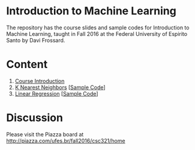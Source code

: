 # Introduction to Machine Learning

The repository has the course slides and sample codes for Introduction to Machine Learning, taught in Fall 2016 at the Federal University of Espirito Santo by Davi Frossard.

# Content
1. [Course Introduction](iml/tree/master/00_Intro/intro.pdf) 
2. [K Nearest Neighbors](iml/tree/master/01_KNN/knn.pdf) [[Sample Code](iml/tree/master/01_KNN/Sample_Code)]
3. [Linear Regression](iml/tree/master/02_LinReg/linreg.pdf) [[Sample Code](iml/tree/master/02_LinReg/Sample_Code)]

# Discussion
Please visit the Piazza board at http://piazza.com/ufes.br/fall2016/csc321/home

